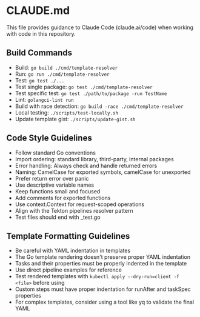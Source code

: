 # CLAUDE.md

This file provides guidance to Claude Code (claude.ai/code) when working with code in this repository.

## Build Commands
- Build: `go build ./cmd/template-resolver`
- Run: `go run ./cmd/template-resolver`
- Test: `go test ./...`
- Test single package: `go test ./cmd/template-resolver`
- Test specific test: `go test ./path/to/package -run TestName`
- Lint: `golangci-lint run`
- Build with race detection: `go build -race ./cmd/template-resolver`
- Local testing: `./scripts/test-locally.sh`
- Update template gist: `./scripts/update-gist.sh`

## Code Style Guidelines
- Follow standard Go conventions
- Import ordering: standard library, third-party, internal packages
- Error handling: Always check and handle returned errors
- Naming: CamelCase for exported symbols, camelCase for unexported
- Prefer return error over panic
- Use descriptive variable names
- Keep functions small and focused
- Add comments for exported functions
- Use context.Context for request-scoped operations
- Align with the Tekton pipelines resolver pattern
- Test files should end with _test.go

## Template Formatting Guidelines
- Be careful with YAML indentation in templates
- The Go template rendering doesn't preserve proper YAML indentation
- Tasks and their properties must be properly indented in the template
- Use direct pipeline examples for reference
- Test rendered templates with `kubectl apply --dry-run=client -f <file>` before using
- Custom steps must have proper indentation for runAfter and taskSpec properties
- For complex templates, consider using a tool like yq to validate the final YAML